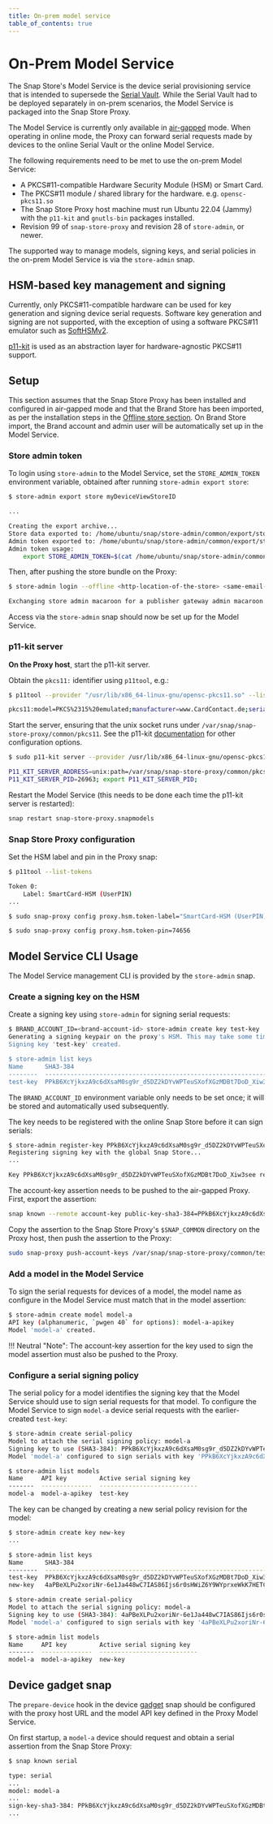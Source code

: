 ```yaml
---
title: On-prem model service
table_of_contents: true
---
```


# On-Prem Model Service

The Snap Store's Model Service is the device serial provisioning service that is intended to supersede the [Serial Vault](https://ubuntu.com/core/services/guide/serial-vault-overview). While the Serial Vault had to be deployed separately in on-prem scenarios, the Model Service is packaged into the Snap Store Proxy.

The Model Service is currently only available in [air-gapped](airgap.md) mode. When operating in online mode, the Proxy can forward serial requests made by devices to the online Serial Vault or the online Model Service.

The following requirements need to be met to use the on-prem Model Service:

- A PKCS#11-compatible Hardware Security Module (HSM) or Smart Card.
- The PKCS#11 module / shared library for the hardware. e.g. `opensc-pkcs11.so`
- The Snap Store Proxy host machine must run Ubuntu 22.04 (Jammy) with the `p11-kit` and `gnutls-bin` packages installed.
- Revision 99 of `snap-store-proxy` and revision 28 of `store-admin`, or newer.

The supported way to manage models, signing keys, and serial policies in the on-prem Model Service is via the `store-admin` snap.

## HSM-based key management and signing

Currently, only PKCS#11-compatible hardware can be used for key generation and signing device serial requests. Software key generation and signing are not supported, with the exception of using a software PKCS#11 emulator such as [SoftHSMv2](https://github.com/opendnssec/SoftHSMv2).

[p11-kit](https://p11-glue.github.io/p11-glue/p11-kit.html) is used as an abstraction layer for hardware-agnostic PKCS#11 support.

## Setup

This section assumes that the Snap Store Proxy has been installed and configured in air-gapped mode and that the Brand Store has been imported, as per the installation steps in the [Offline store section](airgap#installation). On Brand Store import, the Brand account and admin user will be automatically set up in the Model Service.

### Store admin token

To login using `store-admin` to the Model Service, set the `STORE_ADMIN_TOKEN` environment variable, obtained after running `store-admin export store`:

```bash
$ store-admin export store myDeviceViewStoreID

...

Creating the export archive...
Store data exported to: /home/ubuntu/snap/store-admin/common/export/store-export-myDeviceViewStoreID-20240109T123041.tar.gz
Admin token exported to: /home/ubuntu/snap/store-admin/common/export/store-export-myDeviceViewStoreID-20240109T123041.macaroon
Admin token usage:
    export STORE_ADMIN_TOKEN=$(cat /home/ubuntu/snap/store-admin/common/export/store-export-myDeviceViewStoreID-20240109T123041.macaroon)
```

Then, after pushing the store bundle on the Proxy:

```bash
$ store-admin login --offline <http-location-of-the-store> <same-email-as-in-export-store>

Exchanging store admin macaroon for a publisher gateway admin macaroon...
```

Access via the `store-admin` snap should now be set up for the Model Service.

### p11-kit server

**On the Proxy host**, start the p11-kit server.

Obtain the `pkcs11:` identifier using `p11tool`, e.g.:

```bash
$ p11tool --provider "/usr/lib/x86_64-linux-gnu/opensc-pkcs11.so" --list-token-urls | sed 's/;token=.*//g'

pkcs11:model=PKCS%2315%20emulated;manufacturer=www.CardContact.de;serial=DENK0300972
```

Start the server, ensuring that the unix socket runs under `/var/snap/snap-store-proxy/common/pkcs11`. See the p11-kit [documentation](https://p11-glue.github.io/p11-glue/p11-kit/manual/) for other configuration options.

```bash
$ sudo p11-kit server --provider /usr/lib/x86_64-linux-gnu/opensc-pkcs11.so "pkcs11:model=PKCS%2315%20emulated;manufacturer=www.CardContact.de;serial=DENK0300972" -n "/var/snap/snap-store-proxy/common/pkcs11" -f

P11_KIT_SERVER_ADDRESS=unix:path=/var/snap/snap-store-proxy/common/pkcs11; export P11_KIT_SERVER_ADDRESS;
P11_KIT_SERVER_PID=26963; export P11_KIT_SERVER_PID;
```

Restart the Model Service (this needs to be done each time the p11-kit server is restarted):

```bash
snap restart snap-store-proxy.snapmodels
```

### Snap Store Proxy configuration

Set the HSM label and pin in the Proxy snap:

```bash
$ p11tool --list-tokens

Token 0:
    Label: SmartCard-HSM (UserPIN)
...

$ sudo snap-proxy config proxy.hsm.token-label="SmartCard-HSM (UserPIN)"

$ sudo snap-proxy config proxy.hsm.token-pin=74656
```

## Model Service CLI Usage

The Model Service management CLI is provided by the `store-admin` snap.

### Create a signing key on the HSM

Create a signing key using `store-admin` for signing serial requests:

```bash
$ BRAND_ACCOUNT_ID=<brand-account-id> store-admin create key test-key
Generating a signing keypair on the proxy's HSM. This may take some time.
Signing key 'test-key' created.

$ store-admin list keys
Name      SHA3-384
--------  ----------------------------------------------------------------
test-key  PPkB6XcYjkxzA9c6dXsaM0sg9r_d5DZ2kDYvWPTeuSXofXGzMDBt7DoD_Xiw3see
```

The `BRAND_ACCOUNT_ID` environment variable only needs to be set once; it will be stored and automatically used subsequently.

The key needs to be registered with the online Snap Store before it can sign serials:

```bash
$ store-admin register-key PPkB6XcYjkxzA9c6dXsaM0sg9r_d5DZ2kDYvWPTeuSXofXGzMDBt7DoD_Xiw3see
Registering signing key with the global Snap Store...
...

Key PPkB6XcYjkxzA9c6dXsaM0sg9r_d5DZ2kDYvWPTeuSXofXGzMDBt7DoD_Xiw3see registered.
```

The account-key assertion needs to be pushed to the air-gapped Proxy. First, export the assertion:

```bash
snap known --remote account-key public-key-sha3-384=PPkB6XcYjkxzA9c6dXsaM0sg9r_d5DZ2kDYvWPTeuSXofXGzMDBt7DoD_Xiw3see > test-key.assert
```

Copy the assertion to the Snap Store Proxy's `$SNAP_COMMON` directory on the Proxy host, then push the assertion to the Proxy:

```bash
sudo snap-proxy push-account-keys /var/snap/snap-store-proxy/common/test-key.assert
```

### Add a model in the Model Service

To sign the serial requests for devices of a model, the model name as configure in the Model Service must match that in the model assertion:

```bash
$ store-admin create model model-a
API key (alphanumeric, `pwgen 40` for options): model-a-apikey
Model 'model-a' created.
```

!!! Neutral "Note":
    The account-key assertion for the key used to sign the model assertion must also be pushed to the Proxy.

### Configure a serial signing policy

The serial policy for a model identifies the signing key that the Model Service should use to sign serial requests for that model. To configure the Model Service to sign `model-a` device serial requests with the earlier-created `test-key`:

```bash
$ store-admin create serial-policy
Model to attach the serial signing policy: model-a
Signing key to use (SHA3-384): PPkB6XcYjkxzA9c6dXsaM0sg9r_d5DZ2kDYvWPTeuSXofXGzMDBt7DoD_Xiw3see
Model 'model-a' configured to sign serials with key 'PPkB6XcYjkxzA9c6dXsaM0sg9r_d5DZ2kDYvWPTeuSXofXGzMDBt7DoD_Xiw3see'.

$ store-admin list models
Name     API key         Active serial signing key
-------  --------------  ---------------------------
model-a  model-a-apikey  test-key
```

The key can be changed by creating a new serial policy revision for the model:

```bash
$ store-admin create key new-key
...

$ store-admin list keys
Name      SHA3-384
--------  ----------------------------------------------------------------
test-key  PPkB6XcYjkxzA9c6dXsaM0sg9r_d5DZ2kDYvWPTeuSXofXGzMDBt7DoD_Xiw3see
new-key   4aPBeXLPu2xoriNr-6e1Ja448wC7IAS86Ijs6r0sHWiZ6Y9WYprxeWkK7HETCyh6

$ store-admin create serial-policy
Model to attach the serial signing policy: model-a
Signing key to use (SHA3-384): 4aPBeXLPu2xoriNr-6e1Ja448wC7IAS86Ijs6r0sHWiZ6Y9WYprxeWkK7HETCyh6
Model 'model-a' configured to sign serials with key '4aPBeXLPu2xoriNr-6e1Ja448wC7IAS86Ijs6r0sHWiZ6Y9WYprxeWkK7HETCyh6'.

$ store-admin list models
Name     API key         Active serial signing key
-------  --------------  ---------------------------
model-a  model-a-apikey  new-key
```

## Device gadget snap

The `prepare-device` hook in the device [gadget](https://ubuntu.com/core/docs/gadget-snaps#heading--example-prepare) snap should be configured with the proxy host URL and the model API key defined in the Proxy Model Service.

On first startup, a `model-a` device should request and obtain a serial assertion from the Snap Store Proxy:

```bash
$ snap known serial

type: serial
...
model: model-a
...
sign-key-sha3-384: PPkB6XcYjkxzA9c6dXsaM0sg9r_d5DZ2kDYvWPTeuSXofXGzMDBt7DoD_Xiw3see
...
```
